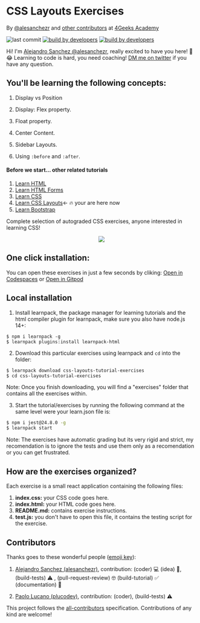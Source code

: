 <!-- hide -->
# CSS Layouts Exercises

By [@alesanchezr](https://twitter.com/alesanchezr) and [other contributors](https://github.com/4GeeksAcademy/css-layouts-tutorial-exercises/graphs/contributors) at [4Geeks Academy](http://4geeksacademy.co/)

![last commit](https://img.shields.io/github/last-commit/4geeksacademy/css-layouts-tutorial-exercises)
[![build by developers](https://img.shields.io/badge/build_by-Developers-blue)](https://breatheco.de)
[![build by developers](https://img.shields.io/twitter/follow/4geeksacademy?style=social&logo=twitter)](https://twitter.com/4geeksacademy)

Hi! I'm [Alejandro Sanchez @alesanchezr](https://github.com/alesanchezr), really excited to have you here! 🎉 😂 Learning to code is hard, you need coaching! [DM me on twitter](https://twitter.com/alesanchezr) if you have any question. 
<!-- endhide -->
## You'll be learning the following concepts:

1. Display vs Position

2. Display: Flex property.

3. Float property.

4. Center Content.

5. Sidebar Layouts.

6. Using `:before` and `:after`.

<!-- hide -->
<h4>Before we start... other related tutorials</h4>
<ol>
  <li><a href="https://github.com/4GeeksAcademy/html-tutorial-exercises-course">Learn HTML</a></li>
  <li><a href="https://github.com/4GeeksAcademy/html-forms-tutorial-exercises">Learn HTML Forms</a></li>
  <li><a href="https://github.com/4GeeksAcademy/css-tutorial-exercises-course">Learn CSS</a></li>
  <li><a href="https://github.com/4GeeksAcademy/css-layouts-tutorial-exercises">Learn CSS Layouts</a>← 🔥 your are here now</li>
  <li><a href="https://github.com/4GeeksAcademy/bootstrap-exercises-tutorial">Learn Bootstrap</a></li>
</ol>
Complete selection of autograded CSS exercises, anyone interested in learning CSS!

<p align="center">
  <img src="https://raw.githubusercontent.com/4GeeksAcademy/react-exercises/master/preview.gif">
</p>

## One click installation:

You can open these exercises in just a few seconds by cliking: [Open in Codespaces](https://codespaces.new/?repo=4GeeksAcademy/css-layouts-tutorial-exercises) or [Open in Gitpod](https://gitpod.io#https://github.com/4GeeksAcademy/css-layouts-tutorial-exercises.git)

## Local installation

1. Install learnpack, the package manager for learning tutorials and the html compiler plugin for learnpack, make sure you also have node.js 14+:

```
$ npm i learnpack -g
$ learnpack plugins:install learnpack-html
```

2. Download this particular exercises using learnpack and `cd` into the folder:

```
$ learnpack download css-layouts-tutorial-exercises
$ cd css-layouts-tutorial-exercises
```

Note: Once you finish downloading, you will find a "exercises" folder that contains all the exercises within.

3. Start the tutorial/exercises by running the following command at the same level were your learn.json file is:

```sh
$ npm i jest@24.8.0 -g
$ learnpack start
```
<!-- endhide -->

Note: The exercises have automatic grading but its very rigid and strict, my recomendation is to ignore the tests and use them only as a recomendation or you can get frustrated.

## How are the exercises organized?

Each exercise is a small react application containing the following files:

1. **index.css:** your CSS code goes here.
2. **index.html:** your HTML code goes here.
3. **README.md:** contains exercise instructions.
4. **test.js:** you don't have to open this file, it contains the testing script for the exercise.

## Contributors

Thanks goes to these wonderful people ([emoji key](https://github.com/kentcdodds/all-contributors#emoji-key)):

1. [Alejandro Sanchez (alesanchezr)](https://github.com/alesanchezr), contribution: (coder)  💻 (idea) 🤔, (build-tests) ⚠️ , (pull-request-review) 🤓 
(build-tutorial) ✅  (documentation) 📖

2. [Paolo Lucano (plucodev)](https://github.com/plucodev), contribution: (coder), (build-tests)  ⚠️ 

This project follows the [all-contributors](https://github.com/kentcdodds/all-contributors) specification. Contributions of any kind are welcome!
